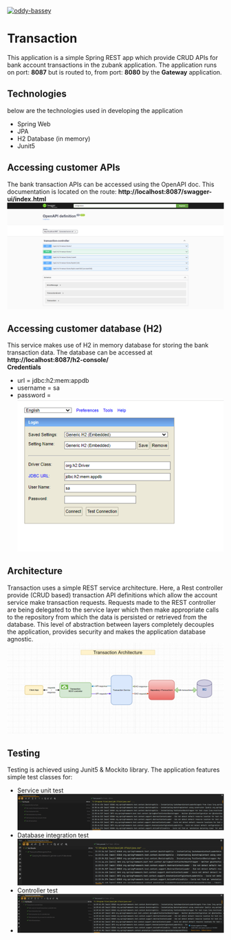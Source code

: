[![oddy-bassey](https://circleci.com/gh/oddy-bassey/transaction.svg?style=svg)](https://circleci.com/gh/oddy-bassey/transaction)

# Transaction
This application is a simple Spring REST app which provide CRUD APIs for bank account transactions in the zubank application.
The application runs on port: **8087** but is routed to, from port: **8080** by the **Gateway** application.

Technologies
-
below are the technologies used in developing the application
* Spring Web
* JPA
* H2 Database (in memory)
* Junit5

Accessing customer APIs
-
The bank transaction APIs can be accessed using the OpenAPI doc. This documentation is located on the route: **http://localhost:8087/swagger-ui/index.html** <br>
![alt text](https://github.com/oddy-bassey/transaction/blob/main/src/main/resources/screen_shots/transc_doc.PNG?raw=true)

Accessing customer database (H2)
-
This service makes use of H2 in memory database for storing the bank transaction data. The database can be accessed at **http://localhost:8087/h2-console/** <br>
**Credentials**
* url = jdbc:h2:mem:appdb
* username = sa
* password =
  <br>
  ![alt text](https://github.com/oddy-bassey/transaction/blob/main/src/main/resources/screen_shots/transc_db.PNG?raw=true)

Architecture
-
Transaction uses a simple REST service architecture. Here, a Rest controller provide (CRUD based) transaction API definitions which allow
the account service make transaction requests. Requests made to the REST controller are being delegated to the service layer
which then make appropriate calls to the repository from which the data is persisted or retrieved from the database. This level of
abstraction between layers completely decouples the application, provides security and makes the application database agnostic.<br>
![alt text](https://github.com/oddy-bassey/transaction/blob/main/src/main/resources/screen_shots/transc_arch.PNG?raw=true)

Testing
-
Testing is achieved using Junit5 & Mockito library. The application features simple test classes for: <br>
* Service unit test
  ![alt text](https://github.com/oddy-bassey/transaction/blob/main/src/main/resources/screen_shots/transc_service_test.PNG?raw=true)
* Database integration test
  ![alt text](https://github.com/oddy-bassey/transaction/blob/main/src/main/resources/screen_shots/transc_db_Itest.PNG?raw=true)
* Controller test
* ![alt text](https://github.com/oddy-bassey/transaction/blob/main/src/main/resources/screen_shots/transc_controller_test.PNG?raw=true)